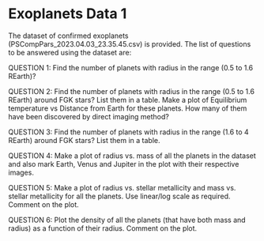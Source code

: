 # Exoplanets Data 1

The dataset of confirmed exoplanets (PSCompPars_2023.04.03_23.35.45.csv) is provided.
The list of questions to be answered using the dataset are:

QUESTION 1: Find the number of planets with radius in the range (0.5 to 1.6 REarth)?

QUESTION 2: Find the number of planets with radius in the range (0.5 to 1.6 REarth) around FGK stars? List them in a table. Make a plot of Equilibrium temperature vs Distance from Earth for these planets. How many of them have been discovered by direct imaging method?

QUESTION 3: Find the number of planets with radius in the range (1.6 to 4 REarth) around FGK stars? List them in a table. 

QUESTION 4: Make a plot of radius vs. mass of all the planets in the dataset and also mark Earth, Venus and Jupiter in the plot with their respective images. 

QUESTION 5: Make a plot of radius vs. stellar metallicity and mass vs. stellar metallicity for all the planets. Use linear/log scale as required. Comment on the plot. 

QUESTION 6: Plot the density of all the planets (that have both mass and radius) as a function of their radius. Comment on the plot.

